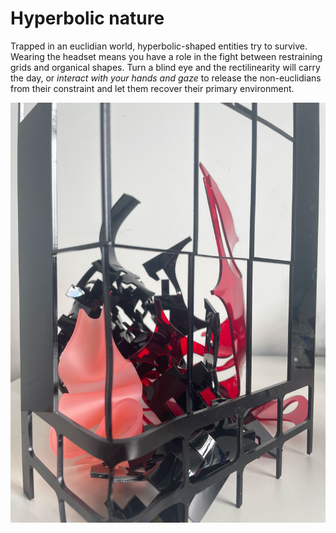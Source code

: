 # Hyperbolic nature

Trapped in an euclidian world, hyperbolic-shaped entities try to survive. Wearing the headset means you have a role in the fight between restraining grids and organical shapes. Turn a blind eye and the rectilinearity will carry the day, or *interact with your hands and gaze* to release the non-euclidians from their constraint and let them recover their primary environment.

![](/Pitches/img/IMG_2611.jpeg) 